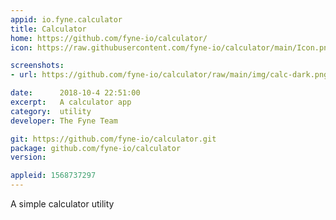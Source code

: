 ```yaml
---
appid: io.fyne.calculator
title: Calculator
home: https://github.com/fyne-io/calculator/
icon: https://raw.githubusercontent.com/fyne-io/calculator/main/Icon.png

screenshots:
- url: https://github.com/fyne-io/calculator/raw/main/img/calc-dark.png

date:      2018-10-4 22:51:00
excerpt:   A calculator app
category:  utility
developer: The Fyne Team

git: https://github.com/fyne-io/calculator.git
package: github.com/fyne-io/calculator
version: 

appleid: 1568737297
---
```


A simple calculator utility

